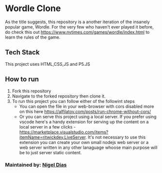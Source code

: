 # Wordle Clone

As the title suggests, this repository is a another iteration of the insanely popular game, Wordle. For the very few who haven't ever played it before, do check this out https://www.nytimes.com/games/wordle/index.html to learn the rules of the game.

## Tech Stack

This project uses HTML,CSS,JS and P5.JS

## How to run

1. Fork this repository
2. Navigate to the forked repository then clone it.
3. To run this project you can follow either of the followint steps
   - You can open the file in your web-browser with cors disabled more on this here https://alfilatov.com/posts/run-chrome-without-cors/
   - Or you can serve this project using a local server. If you prefer using vscode here's a handy extension for serving up the content on a local server in a few clicks - https://marketplace.visualstudio.com/items?itemName=ritwickdey.LiveServer. It's not necessary to use this extension you can create your own small nodejs web server or a web server written in any other lanaguage whoose main purpose will be to just server static content.

### Maintained by: [Nigel Dias](https://github.com/nigeldias27)
